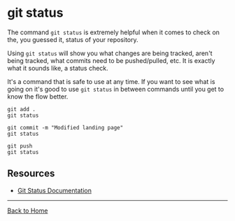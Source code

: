 # git status

The command `git status` is extremely helpful when it comes to check on the, you guessed it, status of your repository.

Using `git status` will show you what changes are being tracked, aren't being tracked, what commits need to be pushed/pulled, etc. It is exactly what it sounds like, a status check.

It's a command that is safe to use at any time. If you want to see what is going on it's good to use `git status` in between commands until you get to know the flow better.

```
git add .
git status 

git commit -m "Modified landing page"
git status

git push 
git status
```

## Resources

- [Git Status Documentation](https://git-scm.com/docs/git-status)

---

[Back to Home](../README.md)
